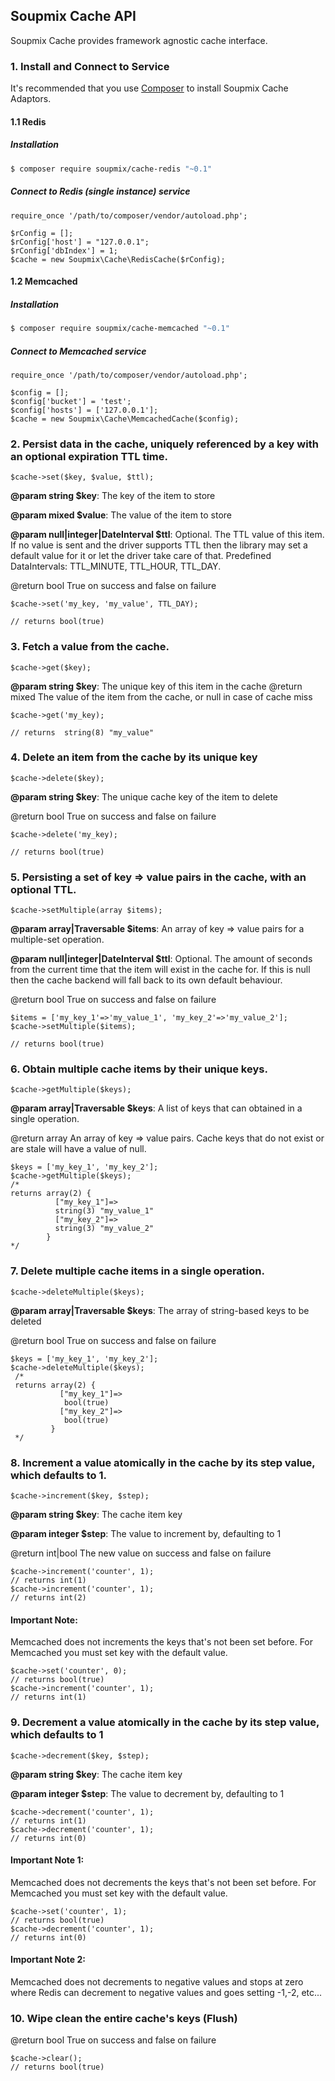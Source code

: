## Soupmix Cache API

Soupmix Cache provides framework agnostic cache interface. 

### 1. Install and Connect to Service

It's recommended that you use [Composer](https://getcomposer.org/) to install Soupmix Cache Adaptors.


#### 1.1 Redis

##### Installation
```bash
$ composer require soupmix/cache-redis "~0.1"
```

##### Connect to Redis (single instance) service 

```
require_once '/path/to/composer/vendor/autoload.php';

$rConfig = [];
$rConfig['host'] = "127.0.0.1";
$rConfig['dbIndex'] = 1;
$cache = new Soupmix\Cache\RedisCache($rConfig);
```


#### 1.2 Memcached

##### Installation
```bash
$ composer require soupmix/cache-memcached "~0.1"
```
##### Connect to Memcached service

```
require_once '/path/to/composer/vendor/autoload.php';

$config = [];
$config['bucket'] = 'test';
$config['hosts'] = ['127.0.0.1'];
$cache = new Soupmix\Cache\MemcachedCache($config);
```


### 2. Persist data in the cache, uniquely referenced by a key with an optional expiration TTL time.

```
$cache->set($key, $value, $ttl);
```

**@param string $key**: The key of the item to store

**@param mixed $value**: The value of the item to store

**@param null|integer|DateInterval $ttl**: Optional. The TTL value of this item. If no value is sent and the driver supports TTL then the library may set a default value for it or let the driver take care of that. Predefined DataIntervals: TTL_MINUTE, TTL_HOUR, TTL_DAY.

@return bool True on success and false on failure


```
$cache->set('my_key, 'my_value', TTL_DAY);

// returns bool(true)
```

### 3. Fetch a value from the cache.

```
$cache->get($key);
```

**@param string $key**: The unique key of this item in the cache
@return mixed The value of the item from the cache, or null in case of cache miss

```
$cache->get('my_key);

// returns  string(8) "my_value"
```

### 4. Delete an item from the cache by its unique key

```
$cache->delete($key);
```

**@param string $key**: The unique cache key of the item to delete

@return bool True on success and false on failure

```
$cache->delete('my_key);

// returns bool(true)
```

### 5. Persisting a set of key => value pairs in the cache, with an optional TTL.

```
$cache->setMultiple(array $items);
```

**@param array|Traversable $items**: An array of key => value pairs for a multiple-set operation.

**@param null|integer|DateInterval $ttl**: Optional. The amount of seconds from the current time that the item will exist in the cache for. If this is null then the cache backend will fall back to its own default behaviour.

@return bool True on success and false on failure
```
$items = ['my_key_1'=>'my_value_1', 'my_key_2'=>'my_value_2'];
$cache->setMultiple($items);

// returns bool(true)
```

### 6. Obtain multiple cache items by their unique keys.

```
$cache->getMultiple($keys);
```

**@param array|Traversable $keys**: A list of keys that can obtained in a single operation.

@return array An array of key => value pairs. Cache keys that do not exist or are stale will have a value of null.

```
$keys = ['my_key_1', 'my_key_2'];
$cache->getMultiple($keys);
/*
returns array(2) {
          ["my_key_1"]=>
          string(3) "my_value_1"
          ["my_key_2"]=>
          string(3) "my_value_2"
        }
*/
```

### 7. Delete multiple cache items in a single operation.

```
$cache->deleteMultiple($keys);
```

**@param array|Traversable $keys**: The array of string-based keys to be deleted

@return bool True on success and false on failure

```
$keys = ['my_key_1', 'my_key_2'];
$cache->deleteMultiple($keys);
 /*
 returns array(2) {
           ["my_key_1"]=>
            bool(true)
           ["my_key_2"]=>
            bool(true)
         }
 */
```

### 8. Increment a value atomically in the cache by its step value, which defaults to 1.
```
$cache->increment($key, $step);
```
**@param string  $key**: The cache item key

**@param integer $step**: The value to increment by, defaulting to 1

@return int|bool The new value on success and false on failure

```
$cache->increment('counter', 1);
// returns int(1)
$cache->increment('counter', 1);
// returns int(2)
```

#### Important Note:

Memcached does not increments the keys that's not been set before. For Memcached you must set key with the default value.

```
$cache->set('counter', 0);
// returns bool(true)
$cache->increment('counter', 1);
// returns int(1)
```

    
### 9. Decrement a value atomically in the cache by its step value, which defaults to 1

```
$cache->decrement($key, $step);
```

**@param string  $key**:  The cache item key

**@param integer $step**: The value to decrement by, defaulting to 1
```
$cache->decrement('counter', 1);
// returns int(1)
$cache->decrement('counter', 1);
// returns int(0)
```

#### Important Note 1:

Memcached does not decrements the keys that's not been set before. For Memcached you must set key with the default value.

```
$cache->set('counter', 1);
// returns bool(true)
$cache->decrement('counter', 1);
// returns int(0)
```

#### Important Note 2:

Memcached does not decrements to negative values and stops at zero where Redis can decrement to negative values and goes setting -1,-2, etc...
    
### 10. Wipe clean the entire cache's keys (Flush)

@return bool True on success and false on failure

```
$cache->clear();
// returns bool(true)
```